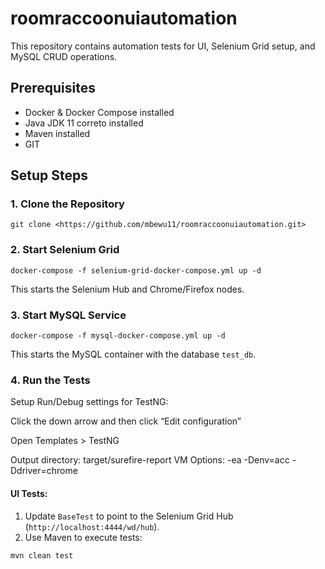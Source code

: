 # roomraccoonuiautomation
This repository contains automation tests for UI, Selenium Grid setup, and MySQL CRUD operations.

## Prerequisites
- Docker & Docker Compose installed
- Java JDK 11 correto installed
- Maven installed
- GIT

## Setup Steps

### 1. Clone the Repository
```
git clone <https://github.com/mbewu11/roomraccoonuiautomation.git>
```

### 2. Start Selenium Grid
```
docker-compose -f selenium-grid-docker-compose.yml up -d
```
This starts the Selenium Hub and Chrome/Firefox nodes.

### 3. Start MySQL Service
```
docker-compose -f mysql-docker-compose.yml up -d
```
This starts the MySQL container with the database `test_db`.

### 4. Run the Tests
Setup Run/Debug settings for TestNG:

Click the down arrow and then click “Edit configuration”

Open Templates > TestNG

Output directory: target/surefire-report
VM Options: -ea -Denv=acc -Ddriver=chrome
#### UI Tests:
1. Update `BaseTest` to point to the Selenium Grid Hub (`http://localhost:4444/wd/hub`).
2. Use Maven to execute tests:
```
mvn clean test
```
